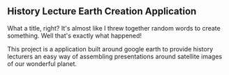 ## History Lecture Earth Creation Application

What a title, right?  It's almost like I threw together random words to create something.  Well that's exactly what happened!

This project is a application built around google earth to provide history lecturers an easy way of assembling presentations around satellite images of our wonderful planet.
